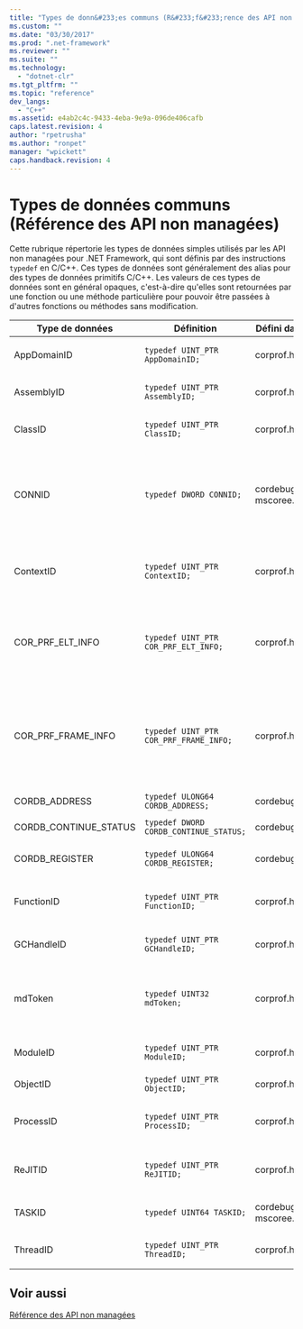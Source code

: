 ```yaml
---
title: "Types de donn&#233;es communs (R&#233;f&#233;rence des API non manag&#233;es) | Microsoft Docs"
ms.custom: ""
ms.date: "03/30/2017"
ms.prod: ".net-framework"
ms.reviewer: ""
ms.suite: ""
ms.technology: 
  - "dotnet-clr"
ms.tgt_pltfrm: ""
ms.topic: "reference"
dev_langs: 
  - "C++"
ms.assetid: e4ab2c4c-9433-4eba-9e9a-096de406cafb
caps.latest.revision: 4
author: "rpetrusha"
ms.author: "ronpet"
manager: "wpickett"
caps.handback.revision: 4
---
```

# Types de donn&#233;es communs (R&#233;f&#233;rence des API non manag&#233;es)
Cette rubrique répertorie les types de données simples utilisés par les API non managées pour .NET Framework, qui sont définis par des instructions `typedef` en C\/C\+\+. Ces types de données sont généralement des alias pour des types de données primitifs C\/C\+\+. Les valeurs de ces types de données sont en général opaques, c'est\-à\-dire qu'elles sont retournées par une fonction ou une méthode particulière pour pouvoir être passées à d'autres fonctions ou méthodes sans modification.  
  
|Type de données|Définition|Défini dans|Description|  
|---------------------|----------------|-----------------|-----------------|  
|AppDomainID|`typedef UINT_PTR AppDomainID;`|corprof.h|L'identificateur d'un domaine d'application.|  
|AssemblyID|`typedef UINT_PTR AssemblyID;`|corprof.h|L'identificateur d'un assembly.|  
|ClassID|`typedef UINT_PTR ClassID;`|corprof.h|L'identificateur d'une classe managée.|  
|CONNID|`typedef DWORD CONNID;`|cordebug.h, mscoree.h|L'identificateur de connexion pour un thread qui est connecté à une instance de Microsoft SQL Server.|  
|ContextID|`typedef UINT_PTR ContextID;`|corprof.h|L'identificateur du contexte associé à un thread managé particulier.|  
|COR\_PRF\_ELT\_INFO|`typedef UINT_PTR COR_PRF_ELT_INFO;`|corprof.h|Un handle opaque qui représente des informations sur un frame de pile particulier.|  
|COR\_PRF\_FRAME\_INFO|`typedef UINT_PTR COR_PRF_FRAME_INFO;`|corprof.h|Un handle opaque qui pointe vers un frame de pile. Il est valide seulement pendant le rappel auquel il est passé.|  
|CORDB\_ADDRESS|`typedef ULONG64 CORDB_ADDRESS;`|cordebug.h|Une adresse en mémoire.|  
|CORDB\_CONTINUE\_STATUS|`typedef DWORD CORDB_CONTINUE_STATUS;`|cordebug.h|État de la continuation.|  
|CORDB\_REGISTER|`typedef ULONG64 CORDB_REGISTER;`|cordebug.h|La valeur d'un registre du processeur.|  
|FunctionID|`typedef UINT_PTR FunctionID;`|corprof.h|L'identificateur d'une fonction ou d'une méthode.|  
|GCHandleID|`typedef UINT_PTR GCHandleID;`|corprof.h|Un handle de récupération de mémoire.|  
|mdToken|`typedef UINT32 mdToken;`|corprof.h|Jeton de métadonnées \(une ligne dans une table de métadonnées\).|  
|ModuleID|`typedef UINT_PTR ModuleID;`|corprof.h|L'identificateur d'un module d'assembly.|  
|ObjectID|`typedef UINT_PTR ObjectID;`|corprof.h|L'identificateur d'un objet.|  
|ProcessID|`typedef UINT_PTR ProcessID;`|corprof.h|L'identificateur d'un processus managé.|  
|ReJITID|`typedef UINT_PTR ReJITID;`|corprof.h|Identificateur d'une fonction traitée juste\-à\-temps.|  
|TASKID|`typedef UINT64 TASKID;`|cordebug.h, mscoree.h|L'identificateur d'une instance de [ICLRTask](../../../ocs/framework/unmanaged-api/hosting/iclrtask-interface.md).|  
|ThreadID|`typedef UINT_PTR ThreadID;`|corprof.h|L'identificateur d'un thread managé.|  
  
## Voir aussi  
 [Référence des API non managées](../../../docs/framework/unmanaged-api/index.md)